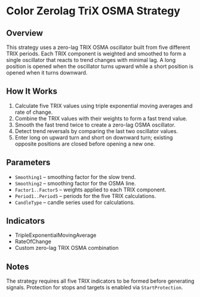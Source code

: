 # Color Zerolag TriX OSMA Strategy

## Overview

This strategy uses a zero-lag TRIX OSMA oscillator built from five different TRIX periods. Each TRIX component is weighted and smoothed to form a single oscillator that reacts to trend changes with minimal lag. A long position is opened when the oscillator turns upward while a short position is opened when it turns downward.

## How It Works

1. Calculate five TRIX values using triple exponential moving averages and rate of change.
2. Combine the TRIX values with their weights to form a fast trend value.
3. Smooth the fast trend twice to create a zero-lag OSMA oscillator.
4. Detect trend reversals by comparing the last two oscillator values.
5. Enter long on upward turn and short on downward turn; existing opposite positions are closed before opening a new one.

## Parameters

- `Smoothing1` – smoothing factor for the slow trend.
- `Smoothing2` – smoothing factor for the OSMA line.
- `Factor1..Factor5` – weights applied to each TRIX component.
- `Period1..Period5` – periods for the five TRIX calculations.
- `CandleType` – candle series used for calculations.

## Indicators

- TripleExponentialMovingAverage
- RateOfChange
- Custom zero-lag TRIX OSMA combination

## Notes

The strategy requires all five TRIX indicators to be formed before generating signals. Protection for stops and targets is enabled via `StartProtection`.
